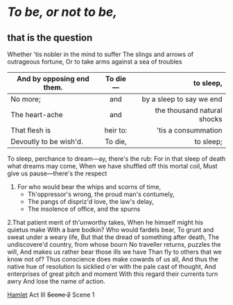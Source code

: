 
# _To be, or not to be,_
## **that is the question**

Whether 'tis nobler in the mind to suffer
The slings and arrows of outrageous fortune,
Or to take arms against a sea of troubles

|     And by opposing end them.   |    To die —      | to sleep, |
| ------------- |:-------------:| -----:|
| No more;     | and  | by a sleep to say we end |
| The heart-ache     | and      | the thousand natural shocks|
| That flesh is | heir to:      |   'tis a consummation|
| Devoutly to be wish'd. | To die, |to sleep;|

To sleep, perchance to dream—ay, there's the rub:
For in that sleep of death what dreams may come,
When we have shuffled off this mortal coil,
Must give us pause—there's the respect
1. For who would bear the whips and scorns of time,
    * Th'oppressor's wrong, the proud man's contumely,
    * The pangs of dispriz'd love, the law's delay,
    * The insolence of office, and the spurns

2.That patient merit of th'unworthy takes,
When he himself might his quietus make
With a bare bodkin? Who would fardels bear,
To grunt and sweat under a weary life,
But that the dread of something after death,
The undiscovere'd country, from whose bourn
No traveller returns, puzzles the will,
And makes us rather bear those ills we have
Than fly to others that we know not of?
Thus conscience does make cowards of us all,
And thus the native hue of resolution
Is sicklied o'er with the pale cast of thought,
And enterprises of great pitch and moment
With this regard their currents turn awry
And lose the name of action.

[Hamlet](https://www.poetryfoundation.org/poems/56965/speech-to-be-or-not-to-be-that-is-the-question)
Act III ~~Scene 2~~ Scene 1
